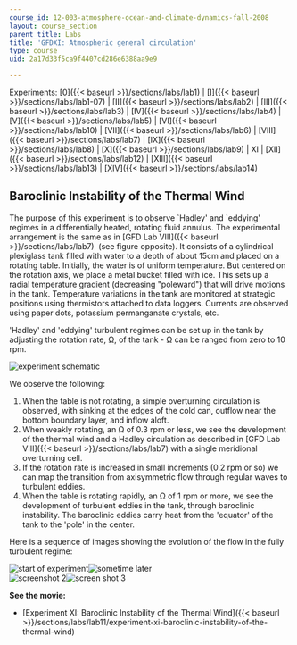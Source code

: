 ```yaml
---
course_id: 12-003-atmosphere-ocean-and-climate-dynamics-fall-2008
layout: course_section
parent_title: Labs
title: 'GFDXI: Atmospheric general circulation'
type: course
uid: 2a17d33f5ca9f4407cd286e6388aa9e9

---
```


Experiments: [0]({{< baseurl >}}/sections/labs/lab1) | [I]({{< baseurl >}}/sections/labs/lab1-07) | [II]({{< baseurl >}}/sections/labs/lab2) | [III]({{< baseurl >}}/sections/labs/lab3) | [IV]({{< baseurl >}}/sections/labs/lab4) | [V]({{< baseurl >}}/sections/labs/lab5) | [VI]({{< baseurl >}}/sections/labs/lab10) | [VII]({{< baseurl >}}/sections/labs/lab6) | [VIII]({{< baseurl >}}/sections/labs/lab7) | [IX]({{< baseurl >}}/sections/labs/lab8) | [X]({{< baseurl >}}/sections/labs/lab9) | XI | [XII]({{< baseurl >}}/sections/labs/lab12) | [XIII]({{< baseurl >}}/sections/labs/lab13) | [XIV]({{< baseurl >}}/sections/labs/lab14)

Baroclinic Instability of the Thermal Wind
------------------------------------------

The purpose of this experiment is to observe &grave;Hadley' and &grave;eddying' regimes in a differentially heated, rotating fluid annulus. The experimental arrangement is the same as in [GFD Lab VIII]({{< baseurl >}}/sections/labs/lab7)  (see figure opposite). It consists of a cylindrical plexiglass tank filled with water to a depth of about 15cm and placed on a rotating table. Initially, the water is of uniform temperature. But centered on the rotation axis, we place a metal bucket filled with ice. This sets up a radial temperature gradient (decreasing "poleward") that will drive motions in the tank. Temperature variations in the tank are monitored at strategic positions using thermistors attached to data loggers. Currents are observed using paper dots, potassium permanganate crystals, etc.

'Hadley' and 'eddying' turbulent regimes can be set up in the tank by adjusting the rotation rate, Ω, of the tank - Ω can be ranged from zero to 10 rpm.

![experiment schematic](/courses/earth-atmospheric-and-planetary-sciences/12-003-atmosphere-ocean-and-climate-dynamics-fall-2008/labs/annulus.jpg)

We observe the following:

1.  When the table is not rotating, a simple overturning circulation is observed, with sinking at the edges of the cold can, outflow near the bottom boundary layer, and inflow aloft.
2.  When weakly rotating, an Ω of 0.3 rpm or less, we see the development of the thermal wind and a Hadley circulation as described in [GFD Lab VIII]({{< baseurl >}}/sections/labs/lab7) with a single meridional overturning cell.
3.  If the rotation rate is increased in small increments (0.2 rpm or so) we can map the transition from axisymmetric flow through regular waves to turbulent eddies.
4.  When the table is rotating rapidly, an Ω of 1 rpm or more, we see the development of turbulent eddies in the tank, through baroclinic instability. The baroclinic eddies carry heat from the 'equator' of the tank to the 'pole' in the center.

Here is a sequence of images showing the evolution of the flow in the fully turbulent regime:

![start of experiment](/courses/earth-atmospheric-and-planetary-sciences/12-003-atmosphere-ocean-and-climate-dynamics-fall-2008/labs/MVC002F.jpg)![sometime later](/courses/earth-atmospheric-and-planetary-sciences/12-003-atmosphere-ocean-and-climate-dynamics-fall-2008/labs/MVC008F1.jpg)  
![screenshot 2](/courses/earth-atmospheric-and-planetary-sciences/12-003-atmosphere-ocean-and-climate-dynamics-fall-2008/labs/5.jpg)![screen shot 3](/courses/earth-atmospheric-and-planetary-sciences/12-003-atmosphere-ocean-and-climate-dynamics-fall-2008/labs/9.jpg)

**See the movie:**

*   [Experiment XI: Baroclinic Instability of the Thermal Wind]({{< baseurl >}}/sections/labs/lab11/experiment-xi-baroclinic-instability-of-the-thermal-wind)